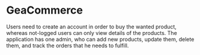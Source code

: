 # GeaCommerce
Users need to create an account in order to buy the wanted product, whereas not-logged users can only view details of the products. 
The application has one admin, who can add new products, update them, delete them, and track the orders that he needs to fulfill.
